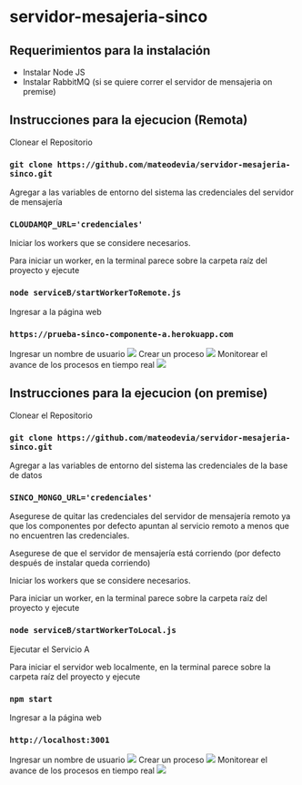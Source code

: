 # servidor-mesajeria-sinco

## Requerimientos para la instalación

- Instalar Node JS
- Instalar RabbitMQ (si se quiere correr el servidor de mensajeria on premise)

## Instrucciones para la ejecucion (Remota)

Clonear el Repositorio
### `git clone https://github.com/mateodevia/servidor-mesajeria-sinco.git`

Agregar a las variables de entorno del sistema las credenciales del servidor de mensajería

### `CLOUDAMQP_URL='credenciales'`


Iniciar los workers que se considere necesarios.

Para iniciar un worker, en la terminal parece sobre la carpeta raíz del proyecto y ejecute
### `node serviceB/startWorkerToRemote.js`

Ingresar a la página web
### `https://prueba-sinco-componente-a.herokuapp.com`

Ingresar un nombre de usuario
![](https://res.cloudinary.com/drfggfn8f/image/upload/v1589179625/krzpy8lsb6epm90vysva.png)
Crear un proceso
![](https://res.cloudinary.com/drfggfn8f/image/upload/v1589179625/wsmyudvg3a98vps0oqck.png)
Monitorear el avance de los procesos en tiempo real
![](https://res.cloudinary.com/drfggfn8f/image/upload/v1589179625/jyqqtghazg4oe3t4wal6.png)

## Instrucciones para la ejecucion (on premise)

Clonear el Repositorio
### `git clone https://github.com/mateodevia/servidor-mesajeria-sinco.git`

Agregar a las variables de entorno del sistema las credenciales de la base de datos

### `SINCO_MONGO_URL='credenciales'`
Asegurese de quitar las credenciales del servidor de mensajería remoto ya que los componentes por defecto apuntan al servicio remoto a menos que no encuentren las credenciales.

Asegurese de que el servidor de mensajería está corriendo (por defecto después de instalar queda corriendo)

Iniciar los workers que se considere necesarios.

Para iniciar un worker, en la terminal parece sobre la carpeta raíz del proyecto y ejecute
### `node serviceB/startWorkerToLocal.js`

Ejecutar el Servicio A

Para iniciar el servidor web localmente, en la terminal parece sobre la carpeta raíz del proyecto y ejecute
### `npm start`

Ingresar a la página web
### `http://localhost:3001`

Ingresar un nombre de usuario
![](https://res.cloudinary.com/drfggfn8f/image/upload/v1589179625/krzpy8lsb6epm90vysva.png)
Crear un proceso
![](https://res.cloudinary.com/drfggfn8f/image/upload/v1589179625/wsmyudvg3a98vps0oqck.png)
Monitorear el avance de los procesos en tiempo real
![](https://res.cloudinary.com/drfggfn8f/image/upload/v1589179625/jyqqtghazg4oe3t4wal6.png)

